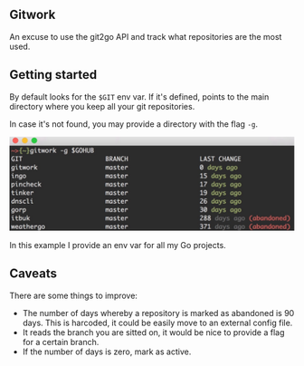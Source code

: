 Gitwork
-------
An excuse to use the git2go API and track what repositories are the most used.

Getting started
---------------
By default looks for the ```$GIT``` env var. If it's defined, points to the main
directory where you keep all your git repositories.

In case it's not found, you may provide a directory with the flag ```-g```.

![console](screenshoot.jpg)

In this example I provide an env var for all my Go projects.

Caveats
-------
There are some things to improve:

- The number of days whereby a repository is marked as abandoned is 90 days. This is harcoded, it could be easily move to an external config file.
- It reads the branch you are sitted on, it would be nice to provide a flag for a certain branch.
- If the number of days is zero, mark as active.
